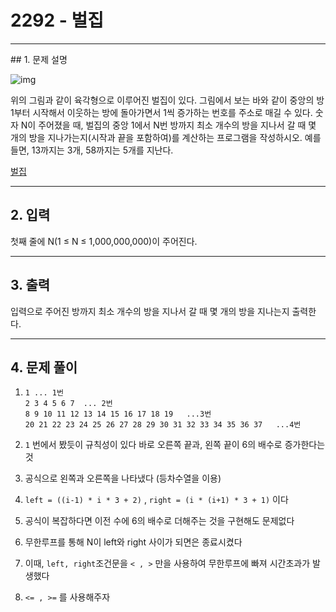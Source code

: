 # 2292 -  벌집

<hr/>
## 1. 문제 설명

![img](https://www.acmicpc.net/JudgeOnline/upload/201009/3(2).png)

위의 그림과 같이 육각형으로 이루어진 벌집이 있다. 그림에서 보는 바와 같이 중앙의 방 1부터 시작해서 이웃하는 방에 돌아가면서 1씩 증가하는 번호를 주소로 매길 수 있다. 숫자 N이 주어졌을 때, 벌집의 중앙 1에서 N번 방까지 최소 개수의 방을 지나서 갈 때 몇 개의 방을 지나가는지(시작과 끝을 포함하여)를 계산하는 프로그램을 작성하시오. 예를 들면, 13까지는 3개, 58까지는 5개를 지난다.

[벌집](<https://www.acmicpc.net/problem/2292>)

------

## 2. 입력

첫째 줄에 N(1 ≤ N ≤ 1,000,000,000)이 주어진다.

------

## 3. 출력

입력으로 주어진 방까지 최소 개수의 방을 지나서 갈 때 몇 개의 방을 지나는지 출력한다.

------

## 4. 문제 풀이

1. ```
   1 ... 1번
   2 3 4 5 6 7  ... 2번
   8 9 10 11 12 13 14 15 16 17 18 19   ...3번
   20 21 22 23 24 25 26 27 28 29 30 31 32 33 34 35 36 37   ...4번
   ```

2. `1` 번에서 봤듯이 규칙성이 있다 바로 오른쪽 끝과, 왼쪽 끝이 6의 배수로 증가한다는 것

3. 공식으로 왼쪽과 오른쪽을 나타냈다 (등차수열을 이용)

4. `left = ((i-1) * i * 3 + 2)` , `right = (i * (i+1) * 3 + 1)` 이다

5. 공식이 복잡하다면 이전 수에 6의 배수로 더해주는 것을 구현해도 문제없다

6. 무한루프를 통해 N이 left와 right 사이가 되면은 종료시켰다

7. 이때, `left, right`조건문을 `< , >` 만을 사용하여 무한루프에 빠져 시간초과가 발생했다

8. `<= , >=` 를 사용해주자